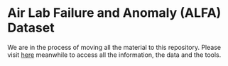 # Air Lab Failure and Anomaly (ALFA) Dataset

We are in the process of moving all the material to this repository. Please visit [here](http://theairlab.org/alfa-dataset/) meanwhile to access all the information, the data and the tools.
